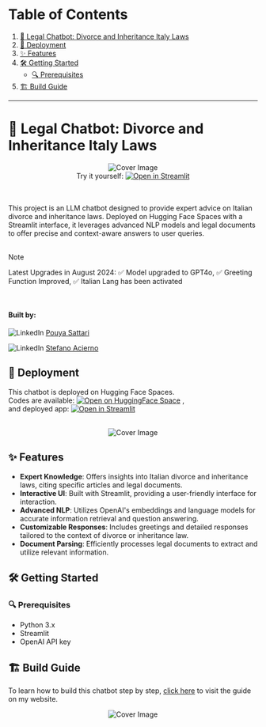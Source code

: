 # Table of Contents
1. [📜 Legal Chatbot: Divorce and Inheritance Italy Laws](#-legal-chatbot-divorce-and-inheritance-italy-laws)
2. [🚀 Deployment](#-deployment)
3. [✨ Features](#-features)
4. [🛠️ Getting Started](#%EF%B8%8F-getting-started)
   - [🔍 Prerequisites](#-prerequisites)
5. [🏗️ Build Guide](#%EF%B8%8F-build-guide)

---

# 📜 Legal Chatbot: Divorce and Inheritance Italy Laws

<div align="center">
  <img src="https://sattari.org/wp-content/uploads/2024/01/Screen_Recording_2024-01-31_at_16_06_49_AdobeExpress-ezgif.com-video-to-gif-converter.gif" alt="Cover Image" style="max-width:100%; max-height:300px; pointer-events: none;">
</div>

<div align="center">
  Try it yourself: <a href="https://sattari-legal-chat-bot.hf.space" target="_blank"><img src="https://static.streamlit.io/badges/streamlit_badge_black_white.svg" alt="Open in Streamlit"></a>
</div>

<br>
<br>

This project is an LLM chatbot designed to provide expert advice on Italian divorce and inheritance laws. Deployed on Hugging Face Spaces with a Streamlit interface, it leverages advanced NLP models and legal documents to offer precise and context-aware answers to user queries.
<br>
<br>


> [!NOTE]  
> Latest Upgrades in August 2024: ✅ Model upgraded to GPT4o, ✅ Greeting Function Improved, ✅ Italian Lang has been activated
<br>




#### Built by:
![LinkedIn](https://img.shields.io/badge/-blue?style=flat&logo=LinkedIn&logoColor=white) [Pouya Sattari](https://www.linkedin.com/in/pouya-sattari/) 

![LinkedIn](https://img.shields.io/badge/-blue?style=flat&logo=LinkedIn&logoColor=white) [Stefano Acierno](https://www.linkedin.com/in/stefano-acierno-490b24284) 



## 🚀 Deployment

This chatbot is deployed on Hugging Face Spaces.</br> Codes are available:  [![Open on HuggingFace Space](https://huggingface.co/datasets/huggingface/badges/resolve/main/open-in-hf-spaces-md.svg)](https://huggingface.co/spaces/sattari/legal-chat-bot/tree/main)  , </br>and deployed app: [![Open in Streamlit](https://static.streamlit.io/badges/streamlit_badge_black_white.svg)](https://sattari-legal-chat-bot.hf.space)

<br>

<div align="center">
  <img src="https://sattari.org/wp-content/uploads/2024/02/thumbnail.png" alt="Cover Image" style="max-width:50%; max-height:50%; pointer-events: none;">
</div>

## ✨ Features

- **Expert Knowledge**: Offers insights into Italian divorce and inheritance laws, citing specific articles and legal documents.
- **Interactive UI**: Built with Streamlit, providing a user-friendly interface for interaction.
- **Advanced NLP**: Utilizes OpenAI's embeddings and language models for accurate information retrieval and question answering.
- **Customizable Responses**: Includes greetings and detailed responses tailored to the context of divorce or inheritance law.
- **Document Parsing**: Efficiently processes legal documents to extract and utilize relevant information.

## 🛠️ Getting Started

### 🔍 Prerequisites

- Python 3.x
- Streamlit
- OpenAI API key

## 🏗️ Build Guide

To learn how to build this chatbot step by step, [click here](https://sattari.org/legal-chatbot-divorce-and-inheritance-italy-laws/) to visit the guide on my website.

<div align="center">
  <img src="https://sattari.org/wp-content/uploads/2024/03/dl.beatsnoop.com-1709658529.jpg" alt="Cover Image" style="max-width:50%; max-height:200px; pointer-events: none;">
</div>
